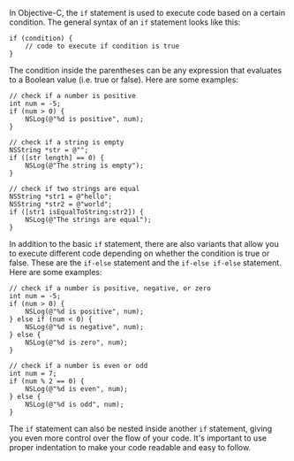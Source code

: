 In Objective-C, the `if` statement is used to execute code based on a certain condition. The general syntax of an `if` statement looks like this:

```
if (condition) {
    // code to execute if condition is true
}
```

The condition inside the parentheses can be any expression that evaluates to a Boolean value (i.e. true or false). Here are some examples:

```
// check if a number is positive
int num = -5;
if (num > 0) {
    NSLog(@"%d is positive", num);
}

// check if a string is empty
NSString *str = @"";
if ([str length] == 0) {
    NSLog(@"The string is empty");
}

// check if two strings are equal
NSString *str1 = @"hello";
NSString *str2 = @"world";
if ([str1 isEqualToString:str2]) {
    NSLog(@"The strings are equal");
}
```

In addition to the basic `if` statement, there are also variants that allow you to execute different code depending on whether the condition is true or false. These are the `if-else` statement and the `if-else if-else` statement. Here are some examples:

```
// check if a number is positive, negative, or zero
int num = -5;
if (num > 0) {
    NSLog(@"%d is positive", num);
} else if (num < 0) {
    NSLog(@"%d is negative", num);
} else {
    NSLog(@"%d is zero", num);
}

// check if a number is even or odd
int num = 7;
if (num % 2 == 0) {
    NSLog(@"%d is even", num);
} else {
    NSLog(@"%d is odd", num);
}
```

The `if` statement can also be nested inside another `if` statement, giving you even more control over the flow of your code. It's important to use proper indentation to make your code readable and easy to follow.